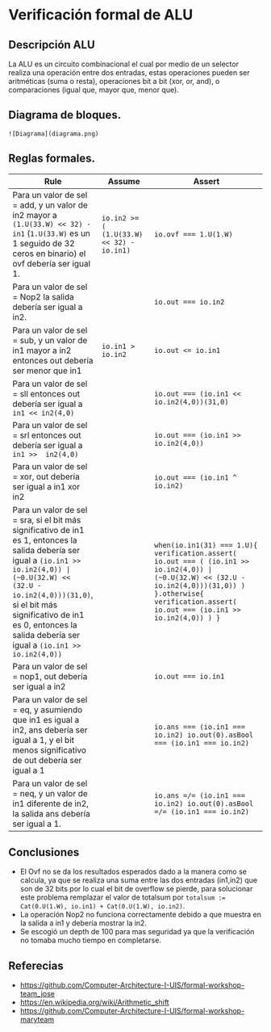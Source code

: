# Verificación formal  de ALU

## Descripción ALU
La ALU es un circuito combinacional el cual por medio de un selector realiza una operación entre dos entradas, estas operaciones pueden ser aritméticas (suma o resta), operaciones bit a bit (xor, or, and), o comparaciones (igual que, mayor que, menor que).

## Diagrama de bloques.
```
![Diagrama](diagrama.png)
```
##  Reglas formales.

| Rule                                                                                                                                                                                                                                                                                           | Assume                                    | Assert                                                                                                                                                                                                          |
|------------------------------------------------------------------------------------------------------------------------------------------------------------------------------------------------------------------------------------------------------------------------------------------------|-------------------------------------------|-----------------------------------------------------------------------------------------------------------------------------------------------------------------------------------------------------------------|
| Para un valor de sel = add, y un valor de in2 mayor a `(1.U(33.W) << 32) - in1` (`1.U(33.W)` es un 1 seguido de 32 ceros en binario) el ovf debería ser igual 1.                                                                                                                               | `io.in2 >= ( (1.U(33.W) << 32) - io.in1)` | `io.ovf === 1.U(1.W)`                                                                                                                                                                                           |
| Para un valor de sel = Nop2 la salida debería ser igual a in2.                                                                                                                                                                                                                                 |                                           | `io.out === io.in2`                                                                                                                                                                                             |
| Para un valor de sel = sub, y un valor de in1 mayor a in2 entonces out debería ser menor que in1                                                                                                                                                                                               | `io.in1 > io.in2`                         | `io.out <= io.in1`                                                                                                                                                                                              |
| Para un valor de sel = sll entonces out debería ser igual a `in1 << in2(4,0)`                                                                                                                                                                                                                  |                                           | `io.out === (io.in1 << io.in2(4,0))(31,0)`                                                                                                                                                                      |
| Para un valor de sel = srl entonces out debería ser igual a `in1 >>  in2(4,0)`                                                                                                                                                                                                                 |                                           | `io.out === (io.in1 >> io.in2(4,0))`                                                                                                                                                                            |
| Para un valor de sel = xor, out debería ser igual a in1 xor in2                                                                                                                                                                                                                                |                                           | `io.out === (io.in1 ^ io.in2)`                                                                                                                                                                                  |
| Para un valor de sel = sra, si el bit más significativo de in1 es 1, entonces la salida debería ser igual a `(io.in1 >> io.in2(4,0)) \| (~0.U(32.W) << (32.U - io.in2(4,0)))(31,0)`, si el bit más significativo de in1 es 0, entonces la salida debería ser igual a `(io.in1 >> io.in2(4,0))` |                                           | `when(io.in1(31) === 1.U){ 	verification.assert( io.out === ( (io.in1 >> io.in2(4,0)) \| (~0.U(32.W) << (32.U - io.in2(4,0)))(31,0)) ) }.otherwise{ 	verification.assert( io.out === (io.in1 >> io.in2(4,0)) ) }` |
| Para un valor de sel = nop1, out debería ser igual a in2                                                                                                                                                                                                                                       |                                           | `io.out === io.in1`                                                                                                                                                                                             |
| Para un valor de sel = eq, y asumiendo que in1 es igual a in2, ans debería ser igual a 1, y el bit menos significativo de out debería ser igual a 1                                                                                                                                            |                                           | `io.ans === (io.in1 === io.in2) io.out(0).asBool === (io.in1 === io.in2)`                                                                                                                                       |
| Para un valor de sel = neq, y un valor de in1 diferente de in2, la salida ans debería ser igual a 1.                                                                                                                                                                                           |                                           | `io.ans =/= (io.in1 === io.in2) io.out(0).asBool =/= (io.in1 === io.in2)`                                                                                                                                       |
## Conclusiones
- El Ovf no se da los resultados esperados dado a la manera como se calcula, ya que se realiza una suma entre las dos entradas (in1,in2) que son de 32 bits por lo cual el bit de overflow se pierde, para solucionar este problema remplazar el valor de totalsum por `totalsum := Cat(0.U(1.W), io.in1) + Cat(0.U(1.W), io.in2)`.
- La operación Nop2 no funciona correctamente debido a que muestra en la salida a in1 y debería mostrar la in2. 
- Se escogió un depth de 100 para mas seguridad ya que la verificación no tomaba mucho tiempo en completarse.

## Referecias

- https://github.com/Computer-Architecture-I-UIS/formal-workshop-team_jose
- https://en.wikipedia.org/wiki/Arithmetic_shift
- https://github.com/Computer-Architecture-I-UIS/formal-workshop-maryteam